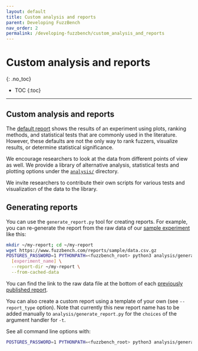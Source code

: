 ```yaml
---
layout: default
title: Custom analysis and reports
parent: Developing FuzzBench
nav_order: 2
permalink: /developing-fuzzbench/custom_analysis_and_reports
---
```


# Custom analysis and reports
{: .no_toc}

- TOC
{:toc}

---

## Custom analysis and reports

The [default report]({{site.baseurl}}/reference/report/) shows the results of an
experiment using plots, ranking methods, and statistical tests that are commonly
used in the literature. However, these defaults are not the only way to rank
fuzzers, visualize results, or determine statistical significance.

We encourage researchers to look at the data from different points of view as
well. We provide a library of alternative analysis, statistical tests and
plotting options under the
[`analysis/`](https://github.com/google/fuzzbench/tree/master/analysis)
directory.

We invite researchers to contribute their own scripts for various tests and
visualization of the data to the library.

## Generating reports

You can use the `generate_report.py` tool for creating reports. For example, you
can re-generate the report from the raw data of our [sample
experiment](https://www.fuzzbench.com/reports/sample/index.html) like this:

```bash
mkdir ~/my-report; cd ~/my-report
wget https://www.fuzzbench.com/reports/sample/data.csv.gz
POSTGRES_PASSWORD=1 PYTHONPATH=<fuzzbench_root> python3 analysis/generate_report.py \
  [experiment_name] \
  --report-dir ~/my-report \
  --from-cached-data
```

You can find the link to the raw data file at the bottom of each [previously
published report](https://www.fuzzbench.com/reports/index.html).

You can also create a custom report using a template of your own (see
`--report_type` option). Note that currently this new report name has to be
added manually to `analysis/generate_report.py` for the `choices` of the
argument handler for `-t`.

See all command line options with:

```bash
POSTGRES_PASSWORD=1 PYTHONPATH=<fuzzbench_root> python3 analysis/generate_report.py --help
```
